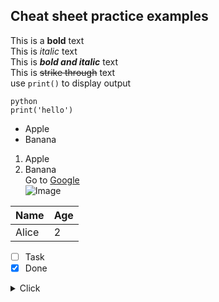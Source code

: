 ## Cheat sheet practice examples
This is a **bold** text<br>
This is *italic* text<br> 
This is ***bold and italic*** text<br>
This is ~~strike through~~ text<br>
use `print()` to display output
```
python
print('hello')
```
- Apple
- Banana
1. Apple
2. Banana <br>
Go to [Google](https://google.co.in) <br>
   ![Image](https://google.co.in)<br>
   
|Name|Age|
|---|---|
|Alice|2|  
- [ ] Task
- [x] Done   
<details>
  <summary>Click</summary>
  Hidden text
</details>



